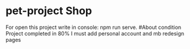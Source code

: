 # pet-project Shop
For open this project write in console:
npm run serve.
#About condition
Project completed in 80%
I must add personal account and mb redesign pages
